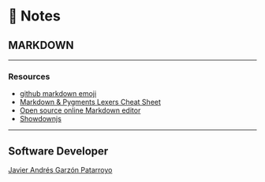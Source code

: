# :memo: Notes
## MARKDOWN
- - -
### Resources
* [github markdown emoji](https://gist.github.com/rxaviers/7360908)
* [Markdown & Pygments Lexers Cheat Sheet](https://joedicastro.com/pages/markdown.html)
* [Open source online Markdown editor](https://pandao.github.io/editor.md/en.html)
* [Showdownjs](http://showdownjs.com/)
- - -
## Software Developer
[Javier Andrés Garzón Patarroyo](https://javierandres.dev)
